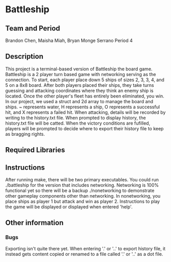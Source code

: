 # Battleship

## Team and Period
Brandon Chen, Maisha Miah, Bryan Monge Serrano Period 4

## Description
This project is a terminal-based version of Battleship the board game. Battleship is a 2 player turn based game with networking serving as the connection. To start, each player place down 5 ships of sizes 2, 3, 3, 4, and 5 on a 8x8 board. After both players placed their ships, they take turns guessing and attacking coordinates where they think an enemy ship is located. Once the other player's fleet has entirely been eliminated, you win. In our project, we used a struct and 2d array to manage the board and ships. ~ represents water, H represents a ship, O represents a successful hit, and X represents a failed hit. When attacking, details will be recorded by writing to the history.txt file. When prompted to display history, the history.txt file will be catted. When the victory conditions are fufilled, players will be prompted to decide where to export their history file to keep as bragging rights.

## Required Libraries

## Instructions
After running make, there will be two primary executables. You could run ./battleship for the version that includes networking. Networking is 100% functional yet so there will be a backup ./nonetworking to demonstrate other gameplay components other than networking. In nonetworking, you place ships as player 1 but attack and win as player 2. Instructions to play the game will be displayed or displayed when entered 'help'.

## Other information
### Bugs
Exporting isn't quite there yet. When entering '.' or '..' to export history file, it instead gets content copied or renamed to a file called '.'
or '..' as a dot file.
